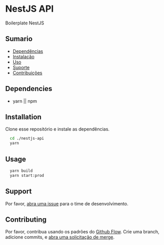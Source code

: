 # NestJS API

Boilerplate NestJS

## Sumario

- [Dependências](#dependencies)
- [Instalação](#installation)
- [Uso](#usage)
- [Suporte](#support)
- [Contribuições](#contributing)

## Dependencies

- yarn || npm

## Installation

Clone esse repositório e instale as dependências.

```sh
  cd ./nestjs-api
  yarn
```

## Usage

```sh
  yarn build
  yarn start:prod
```

## Support

Por favor, [abra uma issue](https://guides.github.com/introduction/flow/) para o time de desenvolvimento.

## Contributing

Por favor, contribua usando os padrões do [Github Flow](https://guides.github.com/introduction/flow/). Crie uma branch, adicione commits, e [abra uma solicitação de merge](https://guides.github.com/introduction/flow/).
